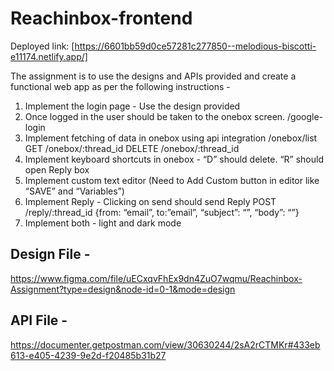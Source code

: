 # Reachinbox-frontend
Deployed link: [https://6601bb59d0ce57281c277850--melodious-biscotti-e11174.netlify.app/]

The assignment is to use the designs and APIs provided and create a functional web app as per the following
instructions -
1. Implement the login page - Use the design provided
2. Once logged in the user should be taken to the onebox screen. /google-login
3. Implement fetching of data in onebox using api integration
/onebox/list
GET /onebox/:thread_id
DELETE /onebox/:thread_id
4. Implement keyboard shortcuts in onebox - “D” should delete. “R” should open Reply box
5. Implement custom text editor (Need to Add Custom button in editor like “SAVE” and “Variables”)
6. Implement Reply - Clicking on send should send Reply
POST /reply/:thread_id
{from: “email”, to:”email”, “subject”: “”, “body”: “<html></html>”}
7. Implement both - light and dark mode

## Design File -
https://www.figma.com/file/uECxqvFhEx9dn4ZuO7wqmu/Reachinbox-Assignment?type=design&node-id=0-1&mode=design
## API File -
https://documenter.getpostman.com/view/30630244/2sA2rCTMKr#433eb613-e405-4239-9e2d-f20485b31b27

